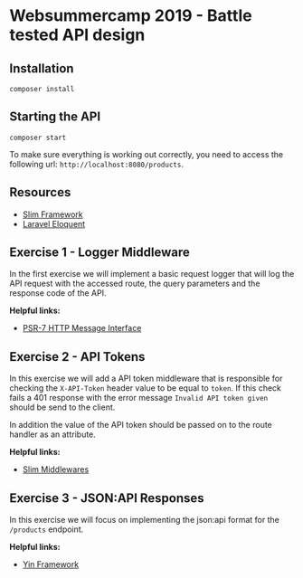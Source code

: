# Websummercamp 2019 - Battle tested API design

## Installation

```
composer install
```

## Starting the API

```
composer start
```

To make sure everything is working out correctly, you need to access the following url: `http://localhost:8080/products`.

## Resources

* [Slim Framework](https://www.slimframework.com/docs/v4/)
* [Laravel Eloquent](https://laravel.com/docs/5.8/eloquent)

## Exercise 1 - Logger Middleware

In the first exercise we will implement a basic request logger that will log the API request with the accessed route, the query parameters and the response code of the API.

**Helpful links:**
* [PSR-7 HTTP Message Interface](https://www.php-fig.org/psr/psr-7/)

## Exercise 2 - API Tokens

In this exercise we will add a API token middleware that is responsible for checking the `X-API-Token` header value to be equal to `token`. If this check fails a 401 response with the error message `Invalid API token given` should be send to the client.

In addition the value of the API token should be passed on to the route handler as an attribute.

**Helpful links:**
* [Slim Middlewares](https://www.slimframework.com/docs/v4/concepts/middleware.html)

## Exercise 3 - JSON:API Responses

In this exercise we will focus on implementing the json:api format for the `/products` endpoint.

**Helpful links:**
* [Yin Framework](https://github.com/woohoolabs/yin)